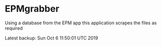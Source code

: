 # EPMgrabber
Using a database from the EPM app this application scrapes the files as required


Latest backup: Sun Oct 6 11:50:01 UTC 2019
